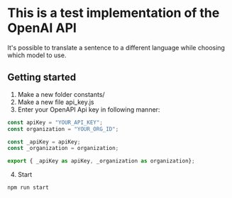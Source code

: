 # This is a test implementation of the OpenAI API

It's possible to translate a sentence to a different language while choosing which model to use.

## Getting started

1. Make a new folder constants/
2. Make a new file api_key.js
3. Enter your OpenAPI Api key in following manner:

```js
const apiKey = "YOUR_API_KEY";
const organization = "YOUR_ORG_ID";

const _apiKey = apiKey;
const _organization = organization;

export { _apiKey as apiKey, _organization as organization};
```

4. Start
```sh
npm run start
```